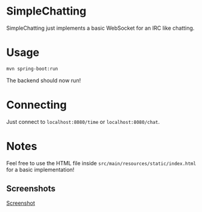 # SimpleChatting
SimpleChatting just implements a basic WebSocket for an IRC like chatting.

# Usage
```bash
mvn spring-boot:run
```
The backend should now run!

# Connecting
Just connect to `localhost:8080/time` or `localhost:8080/chat`.

# Notes
Feel free to use the HTML file inside `src/main/resources/static/index.html` for a basic implementation!

## Screenshots
[Screenshot]("src/main/resources/Screenshot.png")
